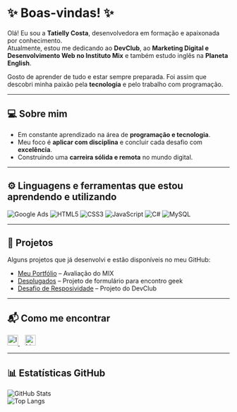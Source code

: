 # ✨ Boas-vindas! ✨

Olá! Eu sou a **Tatielly Costa**, desenvolvedora em formação e apaixonada por conhecimento.  
Atualmente, estou me dedicando ao **DevClub**, ao **Marketing Digital e Desenvolvimento Web no Instituto Mix** e também estudo inglês na **Planeta English**.  

Gosto de aprender de tudo e estar sempre preparada. Foi assim que descobri minha paixão pela **tecnologia** e pelo trabalho com programação.

---

## 💻 Sobre mim
- Em constante aprendizado na área de **programação e tecnologia**.  
- Meu foco é **aplicar com disciplina** e concluir cada desafio com **excelência**.  
- Construindo uma **carreira sólida e remota** no mundo digital.

---

## ⚙ Linguagens e ferramentas que estou aprendendo e utilizando

![Google Ads](https://img.shields.io/badge/Google%20Ads-4285F4?style=flat&logo=google-ads&logoColor=white) 
![HTML5](https://img.shields.io/badge/HTML5-E34F26?style=flat&logo=html5&logoColor=white) 
![CSS3](https://img.shields.io/badge/CSS3-1572B6?style=flat&logo=css3&logoColor=white) 
![JavaScript](https://img.shields.io/badge/Javascript-F7DF1E?style=flat&logo=javascript&logoColor=black) 
![C#](https://img.shields.io/badge/C%23-512bd4?style=flat&logo=c-sharp&logoColor=white) 
![MySQL](https://img.shields.io/badge/MySQL-4479A1?style=flat&logo=mysql&logoColor=white) 

---

## 📂 Projetos
Alguns projetos que já desenvolvi e estão disponíveis no meu GitHub:  
- [Meu Portfólio](https://github.com/TatyOtty/Portfolio/tree/main/Avalia%C3%A7%C3%A3o) – Avaliação do MIX
- [Desplugados](https://github.com/TatyOtty/Desplugados) – Projeto de formulário para encontro geek
- [Desafio de Resposividade](https://tatyotty.github.io/Easy-Shopping/) – Projeto do DevClub

---

## 📬 Como me encontrar

<a href="https://www.instagram.com/tatyotty/" target="_blank">
  <img src="https://camo.githubusercontent.com/cd6de81833b9d2f409fda7041274601ec15a3de2004ae99a4a8c021d552bc823/68747470733a2f2f63646e2e6a7364656c6976722e6e65742f6e706d2f73696d706c652d69636f6e734076332f69636f6e732f696e7374616772616d2e737667" alt="Instagram" width="24" style="margin-right: 10px text decoration="none";">
</a>&nbsp;&nbsp;
<a href="https://www.linkedin.com/in/tatyotty/" target="_blank">
  <img src="https://cdn.jsdelivr.net/npm/simple-icons@v3/icons/linkedin.svg" alt="LinkedIn" width="24" style="margin-right: 10px text decoration="none";">
</a>

---

## 📊 Estatísticas GitHub

![GitHub Stats](https://github-readme-stats.vercel.app/api?username=TatyOtty&show_icons=true&theme=radical)  
![Top Langs](https://github-readme-stats.vercel.app/api/top-langs/?username=TatyOtty&layout=compact&theme=radical)
